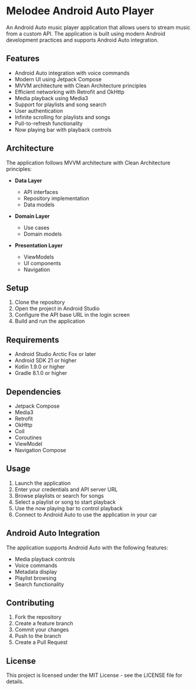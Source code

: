 # Melodee Android Auto Player

An Android Auto music player application that allows users to stream music from a custom API. The application is built using modern Android development practices and supports Android Auto integration.

## Features

- Android Auto integration with voice commands
- Modern UI using Jetpack Compose
- MVVM architecture with Clean Architecture principles
- Efficient networking with Retrofit and OkHttp
- Media playback using Media3
- Support for playlists and song search
- User authentication
- Infinite scrolling for playlists and songs
- Pull-to-refresh functionality
- Now playing bar with playback controls

## Architecture

The application follows MVVM architecture with Clean Architecture principles:

- **Data Layer**
  - API interfaces
  - Repository implementation
  - Data models

- **Domain Layer**
  - Use cases
  - Domain models

- **Presentation Layer**
  - ViewModels
  - UI components
  - Navigation

## Setup

1. Clone the repository
2. Open the project in Android Studio
3. Configure the API base URL in the login screen
4. Build and run the application

## Requirements

- Android Studio Arctic Fox or later
- Android SDK 21 or higher
- Kotlin 1.9.0 or higher
- Gradle 8.1.0 or higher

## Dependencies

- Jetpack Compose
- Media3
- Retrofit
- OkHttp
- Coil
- Coroutines
- ViewModel
- Navigation Compose

## Usage

1. Launch the application
2. Enter your credentials and API server URL
3. Browse playlists or search for songs
4. Select a playlist or song to start playback
5. Use the now playing bar to control playback
6. Connect to Android Auto to use the application in your car

## Android Auto Integration

The application supports Android Auto with the following features:

- Media playback controls
- Voice commands
- Metadata display
- Playlist browsing
- Search functionality

## Contributing

1. Fork the repository
2. Create a feature branch
3. Commit your changes
4. Push to the branch
5. Create a Pull Request

## License

This project is licensed under the MIT License - see the LICENSE file for details. 